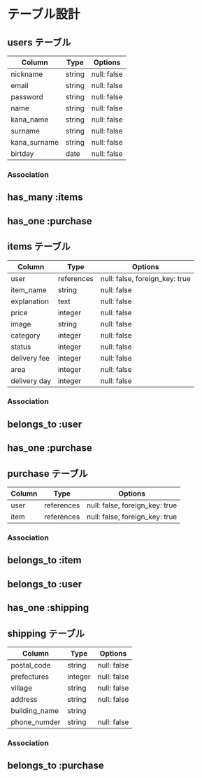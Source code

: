 # テーブル設計

## users テーブル

| Column        | Type   | Options     |
| --------------| ------ | ----------- |
| nickname      | string | null: false |
| email         | string | null: false |
| password      | string | null: false |
| name          | string | null: false |
| kana_name     | string | null: false |
| surname       | string | null: false |
| kana_surname  | string | null: false |
| birtday       | date   | null: false |

### Association
## has_many :items
## has_one :purchase

## items テーブル

| Column       | Type       | Options                        |
| ------------ | ---------- | ------------------------------ |
| user         | references | null: false, foreign_key: true |
| item_name    | string     | null: false                    |
| explanation  | text       | null: false                    |
| price        | integer    | null: false                    |
| image        | string     | null: false                    |
| category     | integer    | null: false                    |
| status       | integer    | null: false                    |
| delivery fee | integer    | null: false                    |
| area         | integer    | null: false                    |
| delivery day | integer    | null: false                    |

### Association
##  belongs_to :user
##  has_one :purchase

## purchase テーブル

| Column   | Type       | Options                        |
| -------- | ---------- | ------------------------------ |
| user     | references | null: false, foreign_key: true |
| item     | references | null: false, foreign_key: true |


### Association
## belongs_to :item
## belongs_to :user
## has_one :shipping

## shipping テーブル

| Column        | Type       | Options                        |
| ------------- | ---------- | ------------------------------ |
| postal_code   | string     | null: false                    |
| prefectures   | integer    | null: false                    |
| village       | string     | null: false                    |
| address       | string     | null: false                    |
| building_name | string     |                                |
| phone_numder  | string     | null: false                    |

### Association
## belongs_to :purchase
